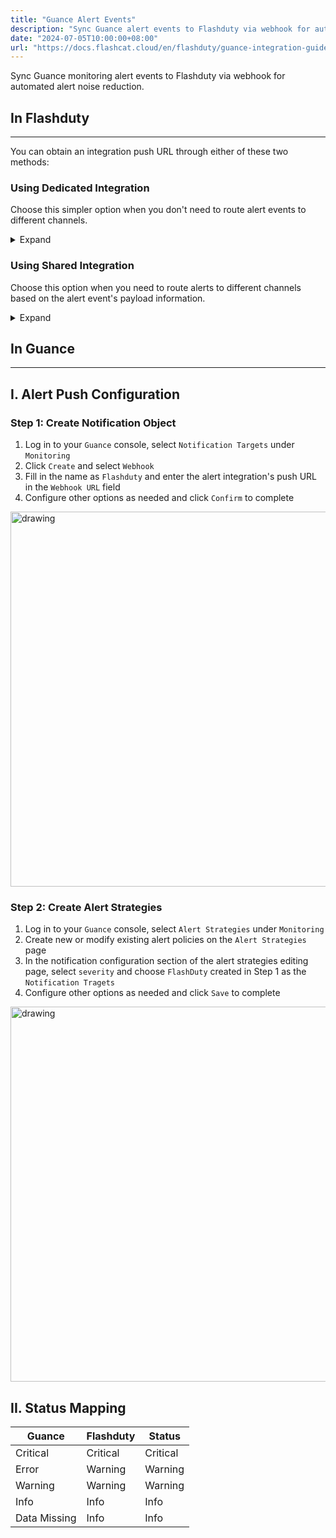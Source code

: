 ```yaml
---
title: "Guance Alert Events"
description: "Sync Guance alert events to Flashduty via webhook for automated alert noise reduction"
date: "2024-07-05T10:00:00+08:00"
url: "https://docs.flashcat.cloud/en/flashduty/guance-integration-guide"
---
```


Sync Guance monitoring alert events to Flashduty via webhook for automated alert noise reduction.

<div class="hide">

## In Flashduty
---
You can obtain an integration push URL through either of these two methods:

### Using Dedicated Integration

Choose this simpler option when you don't need to route alert events to different channels.

<details>
  <summary>Expand</summary>
  
  1. Go to the Flashduty console, select **Channel**, and enter a specific channel's details page
  2. Select the **Integrations** tab, click **Add Integration** to enter the integration page
  3. Select **Guance** integration and click **Save** to generate a card
  4. Click the generated card to view the **push URL**, copy it for later use, and you're done

</details>

### Using Shared Integration

Choose this option when you need to route alerts to different channels based on the alert event's payload information.

<details>
  <summary>Expand</summary>
  
  1. Go to the Flashduty console, select **Integration Center=>Alert Events** to enter the integration selection page
  2. Select **Guance** integration:
        - **Integration Name**: Define a name for this integration
  3. Configure the default route and select the corresponding channel (after the integration is created, you can go to `Route` to configure more routing rules)
  4. Click **Save** and copy the newly generated **push URL** for later use
  5. Done
    
</details>
</div>

## In Guance
---

<div class="md-block">

## I. Alert Push Configuration

### Step 1: Create Notification Object
1. Log in to your `Guance` console, select `Notification Targets` under `Monitoring`
2. Click `Create` and select `Webhook`
3. Fill in the name as `Flashduty` and enter the alert integration's <span class='integration_url'>push URL</span> in the `Webhook URL` field
4. Configure other options as needed and click `Confirm` to complete

<img alt="drawing" width="600" src="https://download.flashcat.cloud/flashduty/doc/en/fd/guance-1.png" />

### Step 2: Create Alert Strategies

1. Log in to your `Guance` console, select `Alert Strategies` under `Monitoring`
2. Create new or modify existing alert policies on the `Alert Strategies` page
3. In the notification configuration section of the alert strategies editing page, select `severity` and choose `FlashDuty` created in Step 1 as the `Notification Tragets`
4. Configure other options as needed and click `Save` to complete

<img alt="drawing" width="600" src="https://download.flashcat.cloud/flashduty/doc/en/fd/guance-2.png" />

</dev>

## II. Status Mapping

<div class="md-block">

| Guance | Flashduty | Status |
| ---------- | -------- | ---- |
| Critical | Critical | Critical |
| Error | Warning | Warning |
| Warning | Warning | Warning |
| Info | Info | Info |
| Data Missing | Info | Info |

</div>
